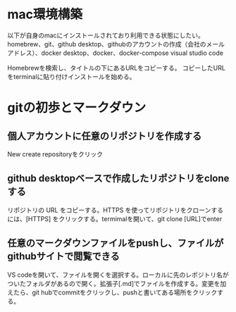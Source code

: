 # mac環境構築
以下が自身のmacにインストールされており利用できる状態にしたい。homebrew、git、github desktop、githubのアカウントの作成（会社のメールアドレス）、docker desktop、docker、docker-compose
visual studio code

Homebrewを検索し、タイトルの下にあるURLをコピーする。
コピーしたURLをterminalに貼り付けインストールを始める。

# gitの初歩とマークダウン
## 個人アカウントに任意のリポジトリを作成する
New create repositoryをクリック
## github desktopベースで作成したリポジトリをcloneする
リポジトリの URL をコピーする。HTTPS を使ってリポジトリをクローンするには、[HTTPS] をクリックする。termimalを開いて、git clone [URL]でenter
## 任意のマークダウンファイルをpushし、ファイルがgithubサイトで閲覧できる
VS codeを開いて、ファイルを開くを選択する。ローカルに先のレポジトリ名がついたフォルダがあるので開く。拡張子[.md]でファイルを作成する。変更を加えたら、git hubでcommitをクリックし、pushと書いてある場所をクリックする。


